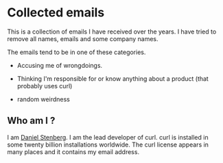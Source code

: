 # Collected emails

This is a collection of emails I have received over the years. I have tried to
remove all names, emails and some company names.

The emails tend to be in one of these categories.

- Accusing me of wrongdoings.

- Thinking I'm responsible for or know anything about a product (that probably
  uses curl)

- random weirdness

## Who am I ?

I am [Daniel Stenberg](https://daniel.haxx.se). I am the lead developer of
curl. curl is installed in some twenty billion installations worldwide. The
curl license appears in many places and it contains my email address.
